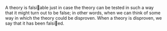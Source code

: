 A theory is falsiable just
in case the theory can be tested in such a way that it might turn out to be
false; in other words, when we can think of some way in which the theory
could be disproven. When a theory is disproven, we say that it has been
falsied.